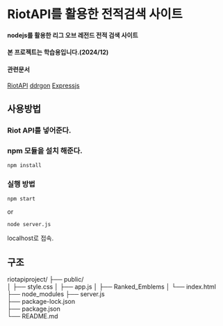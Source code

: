 # RiotAPI를 활용한 전적검색 사이트
#### nodejs를 활용한 리그 오브 레전드 전적 검색 사이트
#### 본 프로젝트는 학습용입니다.(2024/12)
#### 관련문서 
[RiotAPI](https://developer.riotgames.com/)
[ddrgon](https://developer.riotgames.com/docs/lol)
[Expressjs](https://expressjs.com/en/guide/routing.html)
## 사용방법
### Riot API를 넣어준다.
### npm 모듈을 설치 해준다.
```
npm install 
```
### 실행 방법
```
npm start
```
or
```
node server.js
```
localhost로 접속.

## 구조
riotapiproject/
├── public/               
│   ├── style.css
│   ├── app.js
│   ├── Ranked_Emblems
│   └── index.html   
├── node_modules
├── server.js              
├── package-lock.json              
├── package.json           
└── README.md           

